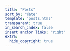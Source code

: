 ```yaml
---
title: "Posts"
sort_by: "date"
template: "posts.html"
transparent: true
in_search_index: false
insert_anchor_links: "right"
extra:
  hide_copyright: true
---
```

